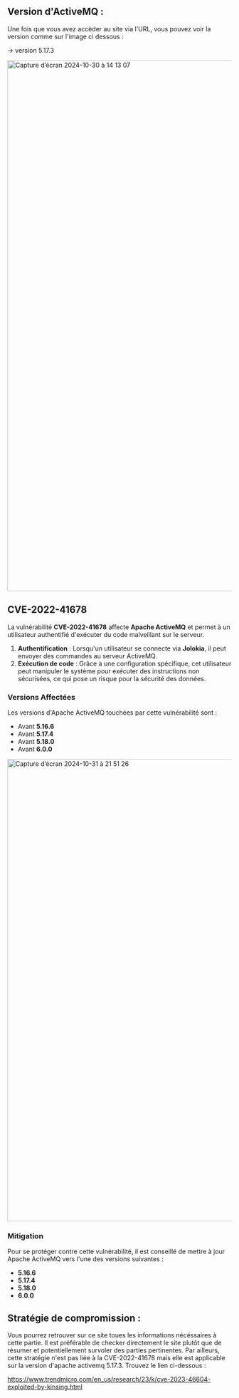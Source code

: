 ## Version d'ActiveMQ :

Une fois que vous avez accèder au site via l'URL, vous pouvez voir la version comme sur l'image ci dessous :

→ version 5.17.3

<img width="1192" alt="Capture d’écran 2024-10-30 à 14 13 07" src="https://github.com/user-attachments/assets/cb6d8565-ff1e-4488-8771-db7f0266afbd">



## CVE-2022-41678 

La vulnérabilité **CVE-2022-41678** affecte **Apache ActiveMQ** et permet à un utilisateur authentifié d'exécuter du code malveillant sur le serveur. 

1. **Authentification** : Lorsqu'un utilisateur se connecte via **Jolokia**, il peut envoyer des commandes au serveur ActiveMQ.
2. **Exécution de code** : Grâce à une configuration spécifique, cet utilisateur peut manipuler le système pour exécuter des instructions non sécurisées, ce qui pose un risque pour la sécurité des données.

### Versions Affectées

Les versions d'Apache ActiveMQ touchées par cette vulnérabilité sont :
- Avant **5.16.6**
- Avant **5.17.4**
- Avant **5.18.0**
- Avant **6.0.0**

  

<img width="1038" alt="Capture d’écran 2024-10-31 à 21 51 26" src="https://github.com/user-attachments/assets/d2780e24-21f2-44d2-99af-b7208a1471a1">



### Mitigation

Pour se protéger contre cette vulnérabilité, il est conseillé de mettre à jour Apache ActiveMQ vers l'une des versions suivantes :
- **5.16.6**
- **5.17.4**
- **5.18.0**
- **6.0.0**

## Stratégie de compromission :


Vous pourrez retrouver sur ce site toues les informations nécéssaires à cette partie. Il est préférable de checker directement le site plutôt que de résumer et potentiellement survoler des parties pertinentes. Par ailleurs, cette stratégie n'est pas liée à la CVE-2022-41678 mais elle est applicable sur la version d'apache activemq 5.17.3.
Trouvez le lien ci-dessous :


https://www.trendmicro.com/en_us/research/23/k/cve-2023-46604-exploited-by-kinsing.html

